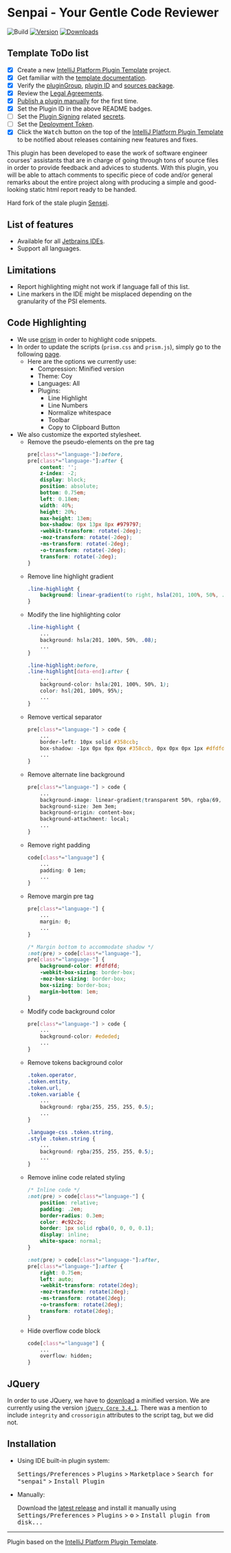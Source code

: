 # Senpai - Your Gentle Code Reviewer

![Build](https://github.com/kLeZ/senpai/workflows/Build/badge.svg)
[![Version](https://img.shields.io/jetbrains/plugin/v/21038.svg)](https://plugins.jetbrains.com/plugin/21038)
[![Downloads](https://img.shields.io/jetbrains/plugin/d/21038.svg)](https://plugins.jetbrains.com/plugin/21038)

## Template ToDo list
- [x] Create a new [IntelliJ Platform Plugin Template][template] project.
- [x] Get familiar with the [template documentation][template].
- [x] Verify the [pluginGroup](./gradle.properties), [plugin ID](./src/main/resources/META-INF/plugin.xml) and [sources package](./src/main/kotlin).
- [x] Review the [Legal Agreements](https://plugins.jetbrains.com/docs/marketplace/legal-agreements.html?from=IJPluginTemplate).
- [x] [Publish a plugin manually](https://plugins.jetbrains.com/docs/intellij/publishing-plugin.html?from=IJPluginTemplate) for the first time.
- [x] Set the Plugin ID in the above README badges.
- [ ] Set the [Plugin Signing](https://plugins.jetbrains.com/docs/intellij/plugin-signing.html?from=IJPluginTemplate) related [secrets](https://github.com/JetBrains/intellij-platform-plugin-template#environment-variables).
- [ ] Set the [Deployment Token](https://plugins.jetbrains.com/docs/marketplace/plugin-upload.html?from=IJPluginTemplate).
- [x] Click the <kbd>Watch</kbd> button on the top of the [IntelliJ Platform Plugin Template][template] to be notified about releases containing new features and fixes.

<!-- Plugin description -->
This plugin has been developed to ease the work of software engineer courses' assistants that are in charge of going through tons of source files in order to provide feedback and advices to students. With this plugin, you will be able to attach comments to specific piece of code and/or general remarks about the entire project along with producing a simple and good-looking static html report ready to be handed.

Hard fork of the stale plugin [Sensei](https://github.com/SamuelCabralCruz/sensei).
<!-- Plugin description end -->

## List of features

- Available for all [Jetbrains IDEs](https://www.jetbrains.com/products.html#type=ide).
- Support all languages.

## Limitations

- Report highlighting might not work if language fall of this list.
- Line markers in the IDE might be misplaced depending on the granularity of the PSI elements.

## Code Highlighting

- We use [prism](https://prismjs.com) in order to highlight code snippets.
- In order to update the scripts (`prism.css` and `prism.js`), simply go to the following [page](https://prismjs.com/download).
  - Here are the options we currently use:
    - Compression: Minified version
    - Theme: Coy
    - Languages: All
    - Plugins:
      - Line Highlight
      - Line Numbers
      - Normalize whitespace
      - Toolbar
      - Copy to Clipboard Button
- We also customize the exported stylesheet.
  - Remove the pseudo-elements on the pre tag
      ```css
      pre[class*="language-"]:before,
      pre[class*="language-"]:after {
          content: '';
          z-index: -2;
          display: block;
          position: absolute;
          bottom: 0.75em;
          left: 0.18em;
          width: 40%;
          height: 20%;
          max-height: 13em;
          box-shadow: 0px 13px 8px #979797;
          -webkit-transform: rotate(-2deg);
          -moz-transform: rotate(-2deg);
          -ms-transform: rotate(-2deg);
          -o-transform: rotate(-2deg);
          transform: rotate(-2deg);
      }
      ```
  - Remove line highlight gradient
      ```css
      .line-highlight {
          background: linear-gradient(to right, hsla(201, 100%, 50%, .1) 70%, hsla(201, 100%, 50%, 0));
      }
      ```
  - Modify the line highlighting color
      ```css
      .line-highlight {
          ...
          background: hsla(201, 100%, 50%, .08);
          ...
      }
      
      .line-highlight:before,
      .line-highlight[data-end]:after {
          ...
          background-color: hsla(201, 100%, 50%, 1);
          color: hsl(201, 100%, 95%);
          ...
      }
      ```
  - Remove vertical separator
      ```css
      pre[class*="language-"] > code {
          ...
          border-left: 10px solid #358ccb;
          box-shadow: -1px 0px 0px 0px #358ccb, 0px 0px 0px 1px #dfdfdf;
          ...
      }
      ``` 
  - Remove alternate line background
      ```css
      pre[class*="language-"] > code {
          ...
          background-image: linear-gradient(transparent 50%, rgba(69, 142, 209, 0.04) 50%);
          background-size: 3em 3em;
          background-origin: content-box;
          background-attachment: local;
          ...
      }
      ```
  - Remove right padding
      ```css
      code[class*="language"] {
          ...
          padding: 0 1em;
          ...
      }
      ```
  - Remove margin pre tag
      ```css
      pre[class*="language-"] {
          ...
          margin: 0;
          ...
      }
    
      /* Margin bottom to accommodate shadow */
      :not(pre) > code[class*="language-"],
      pre[class*="language-"] {
          background-color: #fdfdfd;
          -webkit-box-sizing: border-box;
          -moz-box-sizing: border-box;
          box-sizing: border-box;
          margin-bottom: 1em;
      }
      ```
  - Modify code background color
      ```css
      pre[class*="language-"] > code {
          ... 
          background-color: #ededed;
          ...
      }
     ```
  - Remove tokens background color
      ```css
      .token.operator,
      .token.entity,
      .token.url,
      .token.variable {
          ...
          background: rgba(255, 255, 255, 0.5);
          ...
      }
      
      .language-css .token.string,
      .style .token.string {
          ...
          background: rgba(255, 255, 255, 0.5);
          ...
      }
      ```
  - Remove inline code related styling
      ```css
      /* Inline code */
      :not(pre) > code[class*="language-"] {
          position: relative;
          padding: .2em;
          border-radius: 0.3em;
          color: #c92c2c;
          border: 1px solid rgba(0, 0, 0, 0.1);
          display: inline;
          white-space: normal;
      }
      
      :not(pre) > code[class*="language-"]:after,
      pre[class*="language-"]:after {
          right: 0.75em;
          left: auto;
          -webkit-transform: rotate(2deg);
          -moz-transform: rotate(2deg);
          -ms-transform: rotate(2deg);
          -o-transform: rotate(2deg);
          transform: rotate(2deg);
      }
      ```
  - Hide overflow code block
      ```css
      code[class*="language"] {
          ...
          overflow: hidden;
      }
      ```

## JQuery

In order to use JQuery, we have to [download](https://code.jquery.com/jquery/) a minified version.
We are currently using the version [`jQuery Core 3.4.1`](https://code.jquery.com/jquery-3.4.1.min.js).
There was a mention to include `integrity` and `crossorigin` attributes to the script tag, but we did not.

## Installation

- Using IDE built-in plugin system:
  
  <kbd>Settings/Preferences</kbd> > <kbd>Plugins</kbd> > <kbd>Marketplace</kbd> > <kbd>Search for "senpai"</kbd> >
  <kbd>Install Plugin</kbd>
  
- Manually:

  Download the [latest release](https://github.com/kLeZ/senpai/releases/latest) and install it manually using
  <kbd>Settings/Preferences</kbd> > <kbd>Plugins</kbd> > <kbd>⚙️</kbd> > <kbd>Install plugin from disk...</kbd>


---
Plugin based on the [IntelliJ Platform Plugin Template][template].

[template]: https://github.com/JetBrains/intellij-platform-plugin-template
